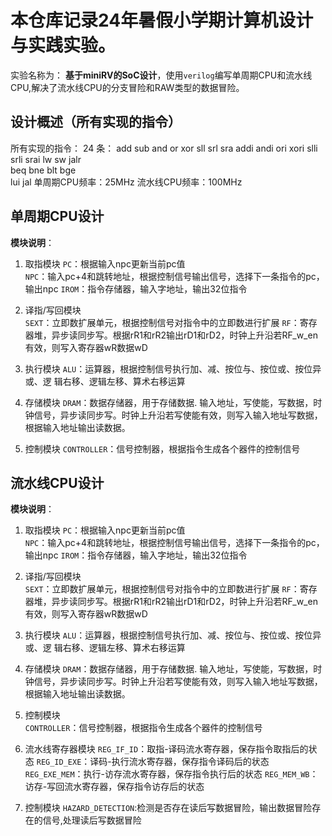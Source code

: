 # 本仓库记录24年暑假小学期计算机设计与实践实验。

实验名称为： **基于miniRV的SoC设计**，使用`verilog`编写单周期CPU和流水线CPU,解决了流水线CPU的分支冒险和RAW类型的数据冒险。

## 设计概述（所有实现的指令） 
所有实现的指令： 
24 条： 
add sub and or xor sll srl sra addi andi ori xori slli srli srai 
lw sw jalr  
beq bne blt bge  
lui jal 
单周期CPU频率：25MHz 
流水线CPU频率：100MHz 

## 单周期CPU设计 
 
**模块说明**： 
1. 取指模块 
`PC`：根据输入npc更新当前pc值  
`NPC`：输入pc+4和跳转地址，根据控制信号输出信号，选择下一条指令的pc，输出npc 
`IROM`：指令存储器，输入字地址，输出32位指令 
 
2. 译指/写回模块  
`SEXT`：立即数扩展单元，根据控制信号对指令中的立即数进行扩展 
`RF`：寄存器堆，异步读同步写。根据rR1和rR2输出rD1和rD2，时钟上升沿若RF_w_en有效，则写入寄存器wR数据wD 
 
3. 执行模块 
`ALU`：运算器，根据控制信号执行加、减、按位与、按位或、按位异或、逻 辑右移、逻辑左移、算术右移运算  
 
4. 存储模块 
`DRAM`：数据存储器，用于存储数据. 输入地址，写使能，写数据，时钟信号，异步读同步写。时钟上升沿若写使能有效，则写入输入地址写数据，根据输入地址输出读数据。 

5. 控制模块 
`CONTROLLER`：信号控制器，根据指令生成各个器件的控制信号

## 流水线CPU设计 
 
**模块说明**： 
1. 取指模块 
`PC`：根据输入npc更新当前pc值  
`NPC`：输入pc+4和跳转地址，根据控制信号输出信号，选择下一条指令的pc，输出npc 
`IROM`：指令存储器，输入字地址，输出32位指令 
 
2. 译指/写回模块  
`SEXT`：立即数扩展单元，根据控制信号对指令中的立即数进行扩展 
`RF`：寄存器堆，异步读同步写。根据rR1和rR2输出rD1和rD2，时钟上升沿若RF_w_en有效，则写入寄存器wR数据wD 
 
3. 执行模块 
`ALU`：运算器，根据控制信号执行加、减、按位与、按位或、按位异或、逻 辑右移、逻辑左移、算术右移运算  
 
4. 存储模块 
`DRAM`：数据存储器，用于存储数据. 输入地址，写使能，写数据，时钟信号，异步读同步写。时钟上升沿若写使能有效，则写入输入地址写数据，根据输入地址输出读数据。 
 
5. 控制模块  
`CONTROLLER`：信号控制器，根据指令生成各个器件的控制信号 
 
6. 流水线寄存器模块 
`REG_IF_ID`：取指-译码流水寄存器，保存指令取指后的状态 
`REG_ID_EXE`：译码-执行流水寄存器，保存指令译码后的状态 
`REG_EXE_MEM`：执行-访存流水寄存器，保存指令执行后的状态 
`REG_MEM_WB`：访存-写回流水寄存器，保存指令访存后的状态 
 
7. 控制模块 
`HAZARD_DETECTION`:检测是否存在读后写数据冒险，输出数据冒险存在的信号,处理读后写数据冒险 
